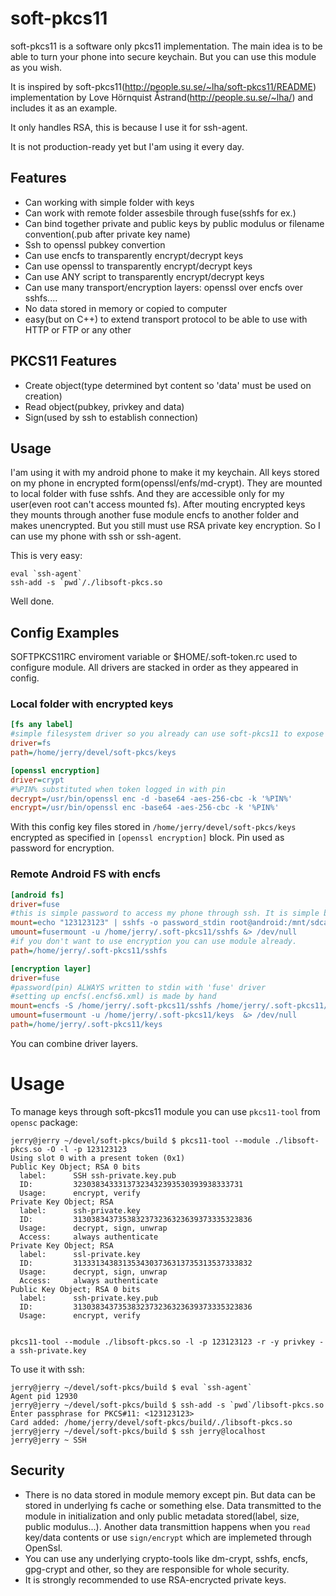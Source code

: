 # soft-pkcs11

soft-pkcs11 is a software only pkcs11 implementation. The main idea is to be able to turn your phone into secure keychain. But you can use this module as you wish.

It is inspired by soft-pkcs11(http://people.su.se/~lha/soft-pkcs11/README) implementation by Love Hörnquist Åstrand(http://people.su.se/~lha/) and includes it as an example.

It only handles RSA, this is because I use it for ssh-agent.

It is not production-ready yet but I'am using it every day. 


## Features

* Can working with simple folder with keys
* Can work with remote folder assesbile through fuse(sshfs for ex.)
* Can bind together private and public keys by public modulus or filename convention(.pub after private key name)
* Ssh to openssl pubkey convertion
* Can use encfs to transparently encrypt/decrypt keys
* Can use openssl to transparently encrypt/decrypt keys
* Can use ANY script to transparently encrypt/decrypt keys
* Can use many transport/encryption layers: openssl over encfs over sshfs....
* No data stored in memory or copied to computer
* easy(but on C++) to extend transport protocol to be able to use with HTTP or FTP or any other


## PKCS11 Features

* Create object(type determined byt content so 'data' must be used on creation)
* Read object(pubkey, privkey and data)
* Sign(used by ssh to establish connection)


## Usage
I'am using it with my android phone to make it my keychain. All keys stored on my phone in encrypted form(openssl/enfs/md-crypt).
They are mounted to local folder with fuse sshfs. And they are accessible only for my user(even root can't access mounted fs).
After mouting encrypted keys they mounts through another fuse module encfs to another folder and makes unencrypted.
But you still must use RSA private key encryption. So I can use my phone with ssh or ssh-agent.

This is very easy: 
```Shell
eval `ssh-agent`
ssh-add -s `pwd`/./libsoft-pkcs.so
````
Well done.


## Config Examples

SOFTPKCS11RC enviroment variable or $HOME/.soft-token.rc used to configure module.
All drivers are stacked in order as they appeared in config.


### Local folder with encrypted keys
```INI
[fs any label]
#simple filesystem driver so you already can use soft-pkcs11 to expose keys is folder
driver=fs
path=/home/jerry/devel/soft-pkcs/keys

[openssl encryption]
driver=crypt
#%PIN% substituted when token logged in with pin
decrypt=/usr/bin/openssl enc -d -base64 -aes-256-cbc -k '%PIN%'
encrypt=/usr/bin/openssl enc -base64 -aes-256-cbc -k '%PIN%'
```


With this config key files stored in `/home/jerry/devel/soft-pkcs/keys` encrypted as specified in `[openssl encryption]` block. Pin used as password for encryption.

### Remote Android FS with encfs

```INI
[android fs]
driver=fuse
#this is simple password to access my phone through ssh. It is simple because SFTP server is not always run.
mount=echo "123123123" | sshfs -o password_stdin root@android:/mnt/sdcard/keys /home/jerry/.soft-pkcs11/sshfs &> /dev/null
umount=fusermount -u /home/jerry/.soft-pkcs11/sshfs &> /dev/null
#if you don't want to use encryption you can use module already.
path=/home/jerry/.soft-pkcs11/sshfs

[encryption layer]
driver=fuse
#password(pin) ALWAYS written to stdin with 'fuse' driver
#setting up encfs(.encfs6.xml) is made by hand
mount=encfs -S /home/jerry/.soft-pkcs11/sshfs /home/jerry/.soft-pkcs11/keys  &> /dev/null
umount=fusermount -u /home/jerry/.soft-pkcs11/keys  &> /dev/null
path=/home/jerry/.soft-pkcs11/keys
```

You can combine driver layers.


# Usage

To manage keys through soft-pkcs11 module you can use `pkcs11-tool` from `opensc`  package:
```Shell
jerry@jerry ~/devel/soft-pkcs/build $ pkcs11-tool --module ./libsoft-pkcs.so -O -l -p 123123123 
Using slot 0 with a present token (0x1)
Public Key Object; RSA 0 bits
  label:      SSH ssh-private.key.pub
  ID:         32303834333137323432393530393938333731
  Usage:      encrypt, verify
Private Key Object; RSA 
  label:      ssh-private.key
  ID:         3130383437353832373236323639373335323836
  Usage:      decrypt, sign, unwrap
  Access:     always authenticate
Private Key Object; RSA 
  label:      ssl-private.key
  ID:         3133313438313534303736313735313537333832
  Usage:      decrypt, sign, unwrap
  Access:     always authenticate
Public Key Object; RSA 0 bits
  label:      ssh-private.key.pub
  ID:         3130383437353832373236323639373335323836
  Usage:      encrypt, verify


pkcs11-tool --module ./libsoft-pkcs.so -l -p 123123123 -r -y privkey -a ssh-private.key
```

To use it with ssh: 

```Shell
jerry@jerry ~/devel/soft-pkcs/build $ eval `ssh-agent`
Agent pid 12930
jerry@jerry ~/devel/soft-pkcs/build $ ssh-add -s `pwd`/libsoft-pkcs.so 
Enter passphrase for PKCS#11: <123123123>
Card added: /home/jerry/devel/soft-pkcs/build/./libsoft-pkcs.so
jerry@jerry ~/devel/soft-pkcs/build $ ssh jerry@localhost                   
jerry@jerry ~ SSH
```



## Security

* There is no data stored in module memory except pin. But data can be stored in underlying fs cache or something else. Data transmitted to the module in initialization and only public metadata stored(label, size, public modulus...). Another data transmittion happens when you `read` key/data contents or use `sign/encrypt` which are implemeted through OpenSsl. 
* You can use any underlying crypto-tools like dm-crypt, sshfs, encfs, gpg-crypt and other, so they are responsible for whole security. 
* It is strongly recommended to use RSA-encrycted private keys.
 



